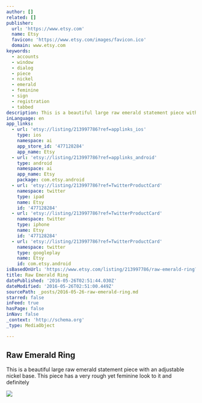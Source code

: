 ```yaml
---
author: []
related: []
publisher:
  url: 'https://www.etsy.com'
  name: Etsy
  favicon: 'https://www.etsy.com/images/favicon.ico'
  domain: www.etsy.com
keywords:
  - accounts
  - window
  - dialog
  - piece
  - nickel
  - emerald
  - feminine
  - sign
  - registration
  - tabbed
description: This is a beautiful large raw emerald statement piece with an adjustable nickel base. This piece has a very rough yet feminine look to it and definitely
inLanguage: en
app_links:
  - url: 'etsy://listing/213997786?ref=applinks_ios'
    type: ios
    namespace: ai
    app_store_id: '477128284'
    app_name: Etsy
  - url: 'etsy://listing/213997786?ref=applinks_android'
    type: android
    namespace: ai
    app_name: Etsy
    package: com.etsy.android
  - url: 'etsy://listing/213997786?ref=TwitterProductCard'
    namespace: twitter
    type: ipad
    name: Etsy
    id: '477128284'
  - url: 'etsy://listing/213997786?ref=TwitterProductCard'
    namespace: twitter
    type: iphone
    name: Etsy
    id: '477128284'
  - url: 'etsy://listing/213997786?ref=TwitterProductCard'
    namespace: twitter
    type: googleplay
    name: Etsy
    id: com.etsy.android
isBasedOnUrl: 'https://www.etsy.com/listing/213997786/raw-emerald-ring?ref=shop_home_active_52'
title: Raw Emerald Ring
datePublished: '2016-05-26T02:51:44.030Z'
dateModified: '2016-05-26T02:51:00.449Z'
sourcePath: _posts/2016-05-26-raw-emerald-ring.md
starred: false
inFeed: true
hasPage: false
inNav: false
_context: 'http://schema.org'
_type: MediaObject

---
```

<article style=""><h1>Raw Emerald Ring</h1><p>This is a beautiful large raw emerald statement piece with an adjustable nickel base. This piece has a very rough yet feminine look to it and definitely</p><img src="https://img0.etsystatic.com/054/0/10264507/il_570xN.694278386_freh.jpg" /></article>